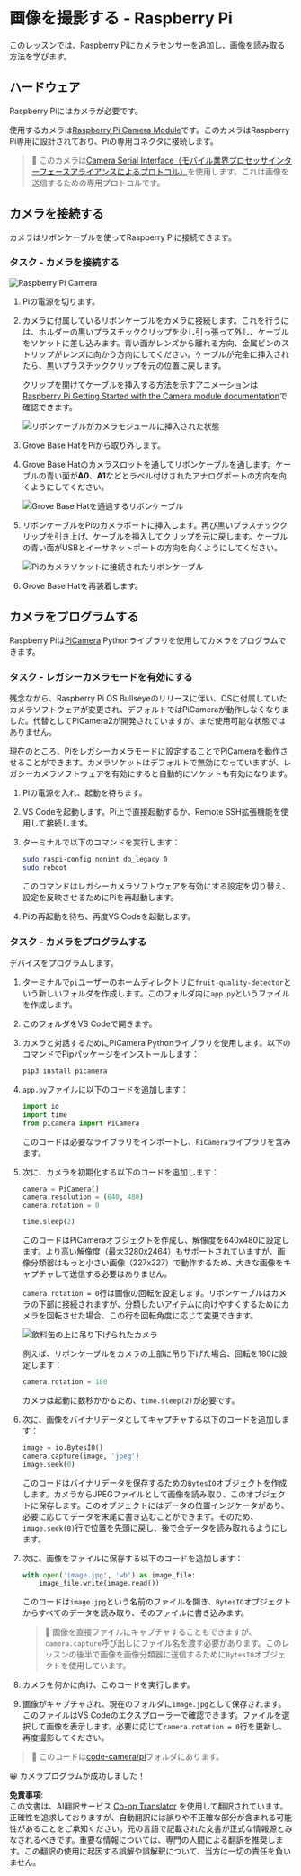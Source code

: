 <!--
CO_OP_TRANSLATOR_METADATA:
{
  "original_hash": "c677667095f6133eee418c7e53615d05",
  "translation_date": "2025-08-24T21:30:14+00:00",
  "source_file": "4-manufacturing/lessons/2-check-fruit-from-device/pi-camera.md",
  "language_code": "ja"
}
-->
# 画像を撮影する - Raspberry Pi

このレッスンでは、Raspberry Piにカメラセンサーを追加し、画像を読み取る方法を学びます。

## ハードウェア

Raspberry Piにはカメラが必要です。

使用するカメラは[Raspberry Pi Camera Module](https://www.raspberrypi.org/products/camera-module-v2/)です。このカメラはRaspberry Pi専用に設計されており、Piの専用コネクタに接続します。

> 💁 このカメラは[Camera Serial Interface（モバイル業界プロセッサインターフェースアライアンスによるプロトコル）](https://wikipedia.org/wiki/Camera_Serial_Interface)を使用します。これは画像を送信するための専用プロトコルです。

## カメラを接続する

カメラはリボンケーブルを使ってRaspberry Piに接続できます。

### タスク - カメラを接続する

![Raspberry Pi Camera](../../../../../translated_images/pi-camera-module.4278753c31bd6e757aa2b858be97d72049f71616278cefe4fb5abb485b40a078.ja.png)

1. Piの電源を切ります。

1. カメラに付属しているリボンケーブルをカメラに接続します。これを行うには、ホルダーの黒いプラスチッククリップを少し引っ張って外し、ケーブルをソケットに差し込みます。青い面がレンズから離れる方向、金属ピンのストリップがレンズに向かう方向にしてください。ケーブルが完全に挿入されたら、黒いプラスチッククリップを元の位置に戻します。

    クリップを開けてケーブルを挿入する方法を示すアニメーションは[Raspberry Pi Getting Started with the Camera module documentation](https://projects.raspberrypi.org/en/projects/getting-started-with-picamera/2)で確認できます。

    ![リボンケーブルがカメラモジュールに挿入された状態](../../../../../translated_images/pi-camera-ribbon-cable.0bf82acd251611c21ac616f082849413e2b322a261d0e4f8fec344248083b07e.ja.png)

1. Grove Base HatをPiから取り外します。

1. Grove Base Hatのカメラスロットを通してリボンケーブルを通します。ケーブルの青い面が**A0**、**A1**などとラベル付けされたアナログポートの方向を向くようにしてください。

    ![Grove Base Hatを通過するリボンケーブル](../../../../../translated_images/grove-base-hat-ribbon-cable.501fed202fcf73b11b2b68f6d246189f7d15d3e4423c572ddee79d77b4632b47.ja.png)

1. リボンケーブルをPiのカメラポートに挿入します。再び黒いプラスチッククリップを引き上げ、ケーブルを挿入してクリップを元に戻します。ケーブルの青い面がUSBとイーサネットポートの方向を向くようにしてください。

    ![Piのカメラソケットに接続されたリボンケーブル](../../../../../translated_images/pi-camera-socket-ribbon-cable.a18309920b11800911082ed7aa6fb28e6d9be3a022e4079ff990016cae3fca10.ja.png)

1. Grove Base Hatを再装着します。

## カメラをプログラムする

Raspberry Piは[PiCamera](https://pypi.org/project/picamera/) Pythonライブラリを使用してカメラをプログラムできます。

### タスク - レガシーカメラモードを有効にする

残念ながら、Raspberry Pi OS Bullseyeのリリースに伴い、OSに付属していたカメラソフトウェアが変更され、デフォルトではPiCameraが動作しなくなりました。代替としてPiCamera2が開発されていますが、まだ使用可能な状態ではありません。

現在のところ、Piをレガシーカメラモードに設定することでPiCameraを動作させることができます。カメラソケットはデフォルトで無効になっていますが、レガシーカメラソフトウェアを有効にすると自動的にソケットも有効になります。

1. Piの電源を入れ、起動を待ちます。

1. VS Codeを起動します。Pi上で直接起動するか、Remote SSH拡張機能を使用して接続します。

1. ターミナルで以下のコマンドを実行します：

    ```sh
    sudo raspi-config nonint do_legacy 0
    sudo reboot
    ```

    このコマンドはレガシーカメラソフトウェアを有効にする設定を切り替え、設定を反映させるためにPiを再起動します。

1. Piの再起動を待ち、再度VS Codeを起動します。

### タスク - カメラをプログラムする

デバイスをプログラムします。

1. ターミナルで`pi`ユーザーのホームディレクトリに`fruit-quality-detector`という新しいフォルダを作成します。このフォルダ内に`app.py`というファイルを作成します。

1. このフォルダをVS Codeで開きます。

1. カメラと対話するためにPiCamera Pythonライブラリを使用します。以下のコマンドでPipパッケージをインストールします：

    ```sh
    pip3 install picamera
    ```

1. `app.py`ファイルに以下のコードを追加します：

    ```python
    import io
    import time
    from picamera import PiCamera
    ```

    このコードは必要なライブラリをインポートし、`PiCamera`ライブラリを含みます。

1. 次に、カメラを初期化する以下のコードを追加します：

    ```python
    camera = PiCamera()
    camera.resolution = (640, 480)
    camera.rotation = 0
    
    time.sleep(2)
    ```

    このコードはPiCameraオブジェクトを作成し、解像度を640x480に設定します。より高い解像度（最大3280x2464）もサポートされていますが、画像分類器はもっと小さい画像（227x227）で動作するため、大きな画像をキャプチャして送信する必要はありません。

    `camera.rotation = 0`行は画像の回転を設定します。リボンケーブルはカメラの下部に接続されますが、分類したいアイテムに向けやすくするためにカメラを回転させた場合、この行を回転角度に応じて変更できます。

    ![飲料缶の上に吊り下げられたカメラ](../../../../../translated_images/pi-camera-upside-down.5376961ba31459883362124152ad6b823d5ac5fc14e85f317e22903bd681c2b6.ja.png)

    例えば、リボンケーブルをカメラの上部に吊り下げた場合、回転を180に設定します：

    ```python
    camera.rotation = 180
    ```

    カメラは起動に数秒かかるため、`time.sleep(2)`が必要です。

1. 次に、画像をバイナリデータとしてキャプチャする以下のコードを追加します：

    ```python
    image = io.BytesIO()
    camera.capture(image, 'jpeg')
    image.seek(0)
    ```

    このコードはバイナリデータを保存するための`BytesIO`オブジェクトを作成します。カメラからJPEGファイルとして画像を読み取り、このオブジェクトに保存します。このオブジェクトにはデータの位置インジケータがあり、必要に応じてデータを末尾に書き込むことができます。そのため、`image.seek(0)`行で位置を先頭に戻し、後で全データを読み取れるようにします。

1. 次に、画像をファイルに保存する以下のコードを追加します：

    ```python
    with open('image.jpg', 'wb') as image_file:
        image_file.write(image.read())
    ```

    このコードは`image.jpg`という名前のファイルを開き、`BytesIO`オブジェクトからすべてのデータを読み取り、そのファイルに書き込みます。

    > 💁 画像を直接ファイルにキャプチャすることもできますが、`camera.capture`呼び出しにファイル名を渡す必要があります。このレッスンの後半で画像を画像分類器に送信するために`BytesIO`オブジェクトを使用しています。

1. カメラを何かに向け、このコードを実行します。

1. 画像がキャプチャされ、現在のフォルダに`image.jpg`として保存されます。このファイルはVS Codeのエクスプローラーで確認できます。ファイルを選択して画像を表示します。必要に応じて`camera.rotation = 0`行を更新し、再度撮影してください。

> 💁 このコードは[code-camera/pi](../../../../../4-manufacturing/lessons/2-check-fruit-from-device/code-camera/pi)フォルダにあります。

😀 カメラプログラムが成功しました！

**免責事項**:  
この文書は、AI翻訳サービス [Co-op Translator](https://github.com/Azure/co-op-translator) を使用して翻訳されています。正確性を追求しておりますが、自動翻訳には誤りや不正確な部分が含まれる可能性があることをご承知ください。元の言語で記載された文書が正式な情報源とみなされるべきです。重要な情報については、専門の人間による翻訳を推奨します。この翻訳の使用に起因する誤解や誤解釈について、当方は一切の責任を負いません。